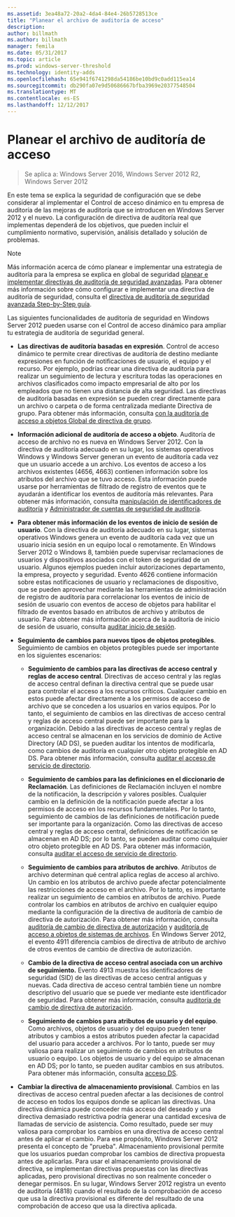 ```yaml
---
ms.assetid: 3ea48a72-20a2-4da4-84e4-26b5728513ce
title: "Planear el archivo de auditoría de acceso"
description: 
author: billmath
ms.author: billmath
manager: femila
ms.date: 05/31/2017
ms.topic: article
ms.prod: windows-server-threshold
ms.technology: identity-adds
ms.openlocfilehash: 65e941f6741298da54186be10bd9c0add115ea14
ms.sourcegitcommit: db290fa07e9d50686667bfba3969e20377548504
ms.translationtype: MT
ms.contentlocale: es-ES
ms.lasthandoff: 12/12/2017
---
```

# <a name="plan-for-file-access-auditing"></a>Planear el archivo de auditoría de acceso

>Se aplica a: Windows Server 2016, Windows Server 2012 R2, Windows Server 2012

En este tema se explica la seguridad de configuración que se debe considerar al implementar el Control de acceso dinámico en tu empresa de auditoría de las mejoras de auditoría que se introducen en Windows Server 2012 y el nuevo. La configuración de directiva de auditoría real que implementas dependerá de los objetivos, que pueden incluir el cumplimiento normativo, supervisión, análisis detallado y solución de problemas.  
  
> [!NOTE]  
> Más información acerca de cómo planear e implementar una estrategia de auditoría para la empresa se explica en global de seguridad [planear e implementar directivas de auditoría de seguridad avanzadas](https://go.microsoft.com/fwlink/?LinkID=191139). Para obtener más información sobre cómo configurar e implementar una directiva de auditoría de seguridad, consulta el [directiva de auditoría de seguridad avanzada Step-by-Step guía](https://go.microsoft.com/fwlink/?LinkID=191141).  
  
Las siguientes funcionalidades de auditoría de seguridad en Windows Server 2012 pueden usarse con el Control de acceso dinámico para ampliar tu estrategia de auditoría de seguridad general.  
  
-   **Las directivas de auditoría basadas en expresión**. Control de acceso dinámico te permite crear directivas de auditoría de destino mediante expresiones en función de notificaciones de usuario, el equipo y el recurso. Por ejemplo, podrías crear una directiva de auditoría para realizar un seguimiento de lectura y escritura todas las operaciones en archivos clasificados como impacto empresarial de alto por los empleados que no tienen una distancia de alta seguridad. Las directivas de auditoría basadas en expresión se pueden crear directamente para un archivo o carpeta o de forma centralizada mediante Directiva de grupo. Para obtener más información, consulta [con la auditoría de acceso a objetos Global de directiva de grupo](https://go.microsoft.com/fwlink/?LinkId=241498).  
  
-   **Información adicional de auditoría de acceso a objeto**. Auditoría de acceso de archivo no es nueva en Windows Server 2012. Con la directiva de auditoría adecuado en su lugar, los sistemas operativos Windows y Windows Server generan un evento de auditoría cada vez que un usuario accede a un archivo. Los eventos de acceso a los archivos existentes (4656, 4663) contienen información sobre los atributos del archivo que se tuvo acceso. Esta información puede usarse por herramientas de filtrado de registro de eventos que te ayudarán a identificar los eventos de auditoría más relevantes. Para obtener más información, consulta [manipulación de identificadores de auditoría](https://technet.microsoft.com//library/dd772626(WS.10).aspx) y [Administrador de cuentas de seguridad de auditoría](https://go.microsoft.com/fwlink/?LinkId=241501).  
  
-   **Para obtener más información de los eventos de inicio de sesión de usuario**. Con la directiva de auditoría adecuado en su lugar, sistemas operativos Windows genera un evento de auditoría cada vez que un usuario inicia sesión en un equipo local o remotamente. En Windows Server 2012 o Windows 8, también puede supervisar reclamaciones de usuarios y dispositivos asociados con el token de seguridad de un usuario. Algunos ejemplos pueden incluir autorizaciones departamento, la empresa, proyecto y seguridad. Evento 4626 contiene información sobre estas notificaciones de usuario y reclamaciones de dispositivo, que se pueden aprovechar mediante las herramientas de administración de registro de auditoría para correlacionar los eventos de inicio de sesión de usuario con eventos de acceso de objetos para habilitar el filtrado de eventos basado en atributos de archivo y atributos de usuario. Para obtener más información acerca de la auditoría de inicio de sesión de usuario, consulta [auditar inicio de sesión](https://go.microsoft.com/fwlink/?LinkId=241502).  
  
-   **Seguimiento de cambios para nuevos tipos de objetos protegibles**. Seguimiento de cambios en objetos protegibles puede ser importante en los siguientes escenarios:  
  
    -   **Seguimiento de cambios para las directivas de acceso central y reglas de acceso central**. Directivas de acceso central y las reglas de acceso central definan la directiva central que se puede usar para controlar el acceso a los recursos críticos. Cualquier cambio en estos puede afectar directamente a los permisos de acceso de archivo que se conceden a los usuarios en varios equipos. Por lo tanto, el seguimiento de cambios en las directivas de acceso central y reglas de acceso central puede ser importante para la organización. Debido a las directivas de acceso central y reglas de acceso central se almacenan en los servicios de dominio de Active Directory (AD DS), se pueden auditar los intentos de modificarla, como cambios de auditoría en cualquier otro objeto protegible en AD DS. Para obtener más información, consulta [auditar el acceso de servicio de directorio](https://technet.microsoft.com/library/dd941618(WS.10).aspx).  
  
    -   **Seguimiento de cambios para las definiciones en el diccionario de Reclamación**. Las definiciones de Reclamación incluyen el nombre de la notificación, la descripción y valores posibles. Cualquier cambio en la definición de la notificación puede afectar a los permisos de acceso en los recursos fundamentales. Por lo tanto, seguimiento de cambios de las definiciones de notificación puede ser importante para la organización. Como las directivas de acceso central y reglas de acceso central, definiciones de notificación se almacenan en AD DS; por lo tanto, se pueden auditar como cualquier otro objeto protegible en AD DS. Para obtener más información, consulta [auditar el acceso de servicio de directorio](https://technet.microsoft.com/library/dd941618(WS.10).aspx).  
  
    -   **Seguimiento de cambios para atributos de archivo**. Atributos de archivo determinan qué central aplica reglas de acceso al archivo. Un cambio en los atributos de archivo puede afectar potencialmente las restricciones de acceso en el archivo. Por lo tanto, es importante realizar un seguimiento de cambios en atributos de archivo. Puede controlar los cambios en atributos de archivo en cualquier equipo mediante la configuración de la directiva de auditoría de cambio de directiva de autorización. Para obtener más información, consulta [auditoría de cambio de directiva de autorización](https://go.microsoft.com/fwlink/?LinkId=241504) y [auditoría de acceso a objetos de sistemas de archivos](https://go.microsoft.com/fwlink/?LinkId=241505). En Windows Server 2012, el evento 4911 diferencia cambios de directiva de atributo de archivo de otros eventos de cambio de directiva de autorización.  
  
    -   **Cambio de la directiva de acceso central asociada con un archivo de seguimiento.** Evento 4913 muestra los identificadores de seguridad (SID) de las directivas de acceso central antiguas y nuevas. Cada directiva de acceso central también tiene un nombre descriptivo del usuario que se puede ver mediante este identificador de seguridad. Para obtener más información, consulta [auditoría de cambio de directiva de autorización](https://go.microsoft.com/fwlink/?LinkId=241504).  
  
    -   **Seguimiento de cambios para atributos de usuario y del equipo**. Como archivos, objetos de usuario y del equipo pueden tener atributos y cambios a estos atributos pueden afectar la capacidad del usuario para acceder a archivos. Por lo tanto, puede ser muy valiosa para realizar un seguimiento de cambios en atributos de usuario o equipo. Los objetos de usuario y del equipo se almacenan en AD DS; por lo tanto, se pueden auditar cambios en sus atributos. Para obtener más información, consulta [acceso DS](https://go.microsoft.com/fwlink/?LinkId=241508).  
  
-   **Cambiar la directiva de almacenamiento provisional**. Cambios en las directivas de acceso central pueden afectar a las decisiones de control de acceso en todos los equipos donde se aplican las directivas. Una directiva dinámica puede conceder más acceso del deseado y una directiva demasiado restrictiva podría generar una cantidad excesiva de llamadas de servicio de asistencia. Como resultado, puede ser muy valiosa para comprobar los cambios en una directiva de acceso central antes de aplicar el cambio. Para ese propósito, Windows Server 2012 presenta el concepto de "prueba". Almacenamiento provisional permite que los usuarios puedan comprobar los cambios de directiva propuesta antes de aplicarlas. Para usar el almacenamiento provisional de directiva, se implementan directivas propuestas con las directivas aplicadas, pero provisional directivas no son realmente conceder o denegar permisos. En su lugar, Windows Server 2012 registra un evento de auditoría (4818) cuando el resultado de la comprobación de acceso que usa la directiva provisional es diferente del resultado de una comprobación de acceso que usa la directiva aplicada.  
  



